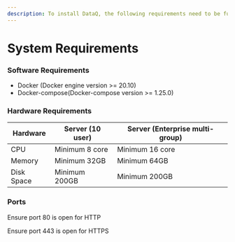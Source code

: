 ```yaml
---
description: To install DataQ, the following requirements need to be fulfilled.
---
```


# System Requirements

### Software Requirements

* Docker (Docker engine version >= 20.10)
* Docker-compose(Docker-compose version >= 1.25.0)

### Hardware Requirements

| **Hardware** | **Server (10 user)** | **Server (Enterprise multi-group)** |
| ------------ | -------------------- | ----------------------------------- |
| CPU          | Minimum 8 core       | Minimum 16 core                     |
| Memory       | Minimum 32GB         | Minimum 64GB                        |
| Disk Space   | Minimum 200GB        | Minimum 200GB                       |

### Ports

Ensure port 80 is open for HTTP

Ensure port 443 is open for HTTPS
